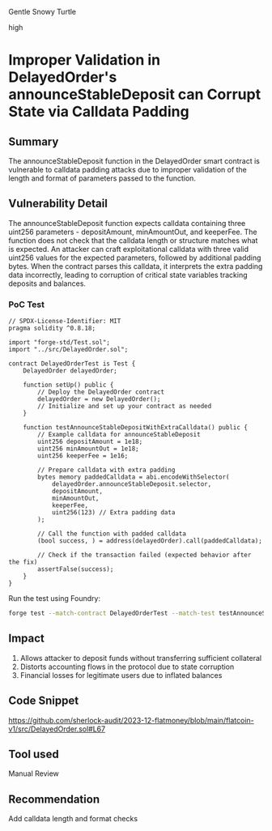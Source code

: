 Gentle Snowy Turtle

high

# Improper Validation in DelayedOrder's announceStableDeposit can Corrupt State via Calldata Padding

## Summary
The announceStableDeposit function in the DelayedOrder smart contract is vulnerable to calldata padding attacks due to improper validation of the length and format of parameters passed to the function.

## Vulnerability Detail
The announceStableDeposit function expects calldata containing three uint256 parameters - depositAmount, minAmountOut, and keeperFee. The function does not check that the calldata length or structure matches what is expected. An attacker can craft exploitational calldata with three valid uint256 values for the expected parameters, followed by additional padding bytes. When the contract parses this calldata, it interprets the extra padding data incorrectly, leading to corruption of critical state variables tracking deposits and balances.

### PoC Test

```solidity
// SPDX-License-Identifier: MIT
pragma solidity ^0.8.18;

import "forge-std/Test.sol";
import "../src/DelayedOrder.sol"; 

contract DelayedOrderTest is Test {
    DelayedOrder delayedOrder;

    function setUp() public {
        // Deploy the DelayedOrder contract
        delayedOrder = new DelayedOrder();
        // Initialize and set up your contract as needed
    }

    function testAnnounceStableDepositWithExtraCalldata() public {
        // Example calldata for announceStableDeposit
        uint256 depositAmount = 1e18;
        uint256 minAmountOut = 1e18;
        uint256 keeperFee = 1e16;

        // Prepare calldata with extra padding
        bytes memory paddedCalldata = abi.encodeWithSelector(
            delayedOrder.announceStableDeposit.selector,
            depositAmount,
            minAmountOut,
            keeperFee,
            uint256(123) // Extra padding data
        );

        // Call the function with padded calldata
        (bool success, ) = address(delayedOrder).call(paddedCalldata);

        // Check if the transaction failed (expected behavior after the fix)
        assertFalse(success);
    }
}
```
Run the test using Foundry:

```bash
forge test --match-contract DelayedOrderTest --match-test testAnnounceStableDepositWithExtraCalldata
```

## Impact
1. Allows attacker to deposit funds without transferring sufficient collateral
2. Distorts accounting flows in the protocol due to state corruption
3. Financial losses for legitimate users due to inflated balances

## Code Snippet
https://github.com/sherlock-audit/2023-12-flatmoney/blob/main/flatcoin-v1/src/DelayedOrder.sol#L67

## Tool used
Manual Review

## Recommendation
Add calldata length and format checks

